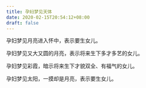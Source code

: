 ```yaml
---
title: 孕妇梦见天体
date: 2020-02-15T20:54:12+08:00
draft: false
---
```


孕妇梦见月亮进入怀中，表示要生女儿。<br>

孕妇梦见又大又圆的月亮，表示将来生下多才多艺的女儿。<br>

孕妇梦见彩霞，暗示将来生下才貌双全、有福气的女儿。<br>

孕妇梦见太阳，一摸却是月亮，表示要生女儿。<br>

